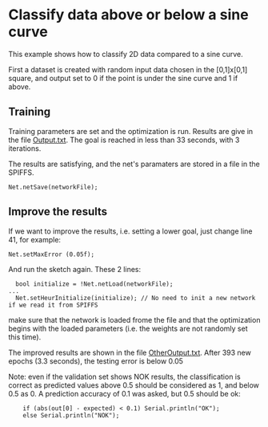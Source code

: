 # Classify data above or below a sine curve
This example shows how to classify 2D data compared to a sine curve.

First a dataset is created with random input data chosen in the [0,1]x[0,1] square, and output set to 0 if the point is under the sine curve and 1 if above.

## Training
Training parameters are set and the optimization is run. Results are give in the file [Output.txt](https://github.com/lesept777/MLP-for-ESP32/blob/master/examples/MLP_HighLow/Output.txt). The goal is reached in less than 33 seconds, with 3 iterations.

The results are satisfying, and the net's paramaters are stored in a file in the SPIFFS.
```
Net.netSave(networkFile);
```

## Improve the results
If we want to improve the results, i.e. setting a lower goal, just change line 41, for example:
```
Net.setMaxError (0.05f); 
```
And run the sketch again. These 2 lines:
```
  bool initialize = !Net.netLoad(networkFile);
...
  Net.setHeurInitialize(initialize); // No need to init a new network if we read it from SPIFFS
```
make sure that the network is loaded frome the file and that the optimization begins with the loaded parameters (i.e. the weights are not randomly set this time).

The improved results are shown in the file [OtherOutput.txt](https://github.com/lesept777/MLP-for-ESP32/blob/master/examples/MLP_HighLow/OtherOutput.txt). After 393 new epochs (3.3 seconds), the testing error is below 0.05

Note: even if the validation set shows NOK results, the classification is correct as predicted values above 0.5 should be considered as 1, and below 0.5 as 0. A prediction accuracy of 0.1 was asked, but 0.5 should be ok:
```
    if (abs(out[0] - expected) < 0.1) Serial.println("OK");
    else Serial.println("NOK");
```